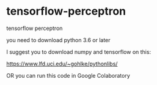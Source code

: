 # tensorflow-perceptron
tensorflow perceptron

you need to download python 3.6 or later

I suggest you to download numpy and tensorflow on this:

https://www.lfd.uci.edu/~gohlke/pythonlibs/

OR you can run this code in Google Colaboratory

